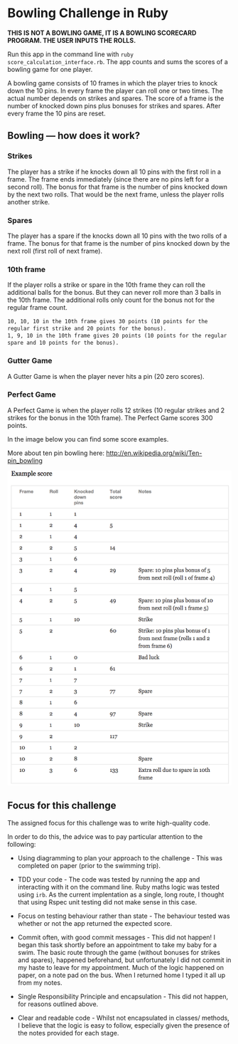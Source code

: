 Bowling Challenge in Ruby
=================

**THIS IS NOT A BOWLING GAME, IT IS A BOWLING SCORECARD PROGRAM. THE USER INPUTS THE ROLLS.**

Run this app in the command line with `ruby score_calculation_interface.rb`. The app counts and sums the scores of a bowling game for one player. 

A bowling game consists of 10 frames in which the player tries to knock down the 10 pins. In every frame the player can roll one or two times. The actual number depends on strikes and spares. The score of a frame is the number of knocked down pins plus bonuses for strikes and spares. After every frame the 10 pins are reset.

## Bowling — how does it work?

### Strikes

The player has a strike if he knocks down all 10 pins with the first roll in a frame. The frame ends immediately (since there are no pins left for a second roll). The bonus for that frame is the number of pins knocked down by the next two rolls. That would be the next frame, unless the player rolls another strike.

### Spares

The player has a spare if the knocks down all 10 pins with the two rolls of a frame. The bonus for that frame is the number of pins knocked down by the next roll (first roll of next frame).

### 10th frame

If the player rolls a strike or spare in the 10th frame they can roll the additional balls for the bonus. But they can never roll more than 3 balls in the 10th frame. The additional rolls only count for the bonus not for the regular frame count.

    10, 10, 10 in the 10th frame gives 30 points (10 points for the regular first strike and 20 points for the bonus).
    1, 9, 10 in the 10th frame gives 20 points (10 points for the regular spare and 10 points for the bonus).

### Gutter Game

A Gutter Game is when the player never hits a pin (20 zero scores).

### Perfect Game

A Perfect Game is when the player rolls 12 strikes (10 regular strikes and 2 strikes for the bonus in the 10th frame). The Perfect Game scores 300 points.

In the image below you can find some score examples.

More about ten pin bowling here: http://en.wikipedia.org/wiki/Ten-pin_bowling

![Ten Pin Score Example](images/example_ten_pin_scoring.png)


## Focus for this challenge
The assigned focus for this challenge was to write high-quality code.

In order to do this, the advice was to pay particular attention to the following:

* Using diagramming to plan your approach to the challenge - This was completed on paper (prior to the swimming trip).

* TDD your code - The code was tested by running the app and interacting with it on the command line. Ruby maths logic was tested using `irb`. As the current implentation as a single, long route, I thought that using Rspec unit testing did not make sense in this case.

* Focus on testing behaviour rather than state - The behaviour tested was whether or not the app returned the expected score.

* Commit often, with good commit messages - This did not happen! I began this task shortly before an appointment to take my baby for a swim. The basic route through the game (without bonuses for strikes and spares), happened beforehand, but unfortunately I did not commit in my haste to leave for my appointment. Much of the logic happened on paper, on a note pad on the bus. When I returned home I typed it all up from my notes.

* Single Responsibility Principle and encapsulation - This did not happen, for reasons outlined above.

* Clear and readable code - Whilst not encapsulated in classes/ methods, I believe that the logic is easy to follow, especially given the presence of the notes provided for each stage.
